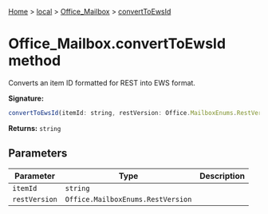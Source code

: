 [Home](./index) &gt; [local](local.md) &gt; [Office\_Mailbox](local.office_mailbox.md) &gt; [convertToEwsId](local.office_mailbox.converttoewsid.md)

# Office\_Mailbox.convertToEwsId method

Converts an item ID formatted for REST into EWS format.

**Signature:**
```javascript
convertToEwsId(itemId: string, restVersion: Office.MailboxEnums.RestVersion): string;
```
**Returns:** `string`

## Parameters

|  Parameter | Type | Description |
|  --- | --- | --- |
|  `itemId` | `string` |  |
|  `restVersion` | `Office.MailboxEnums.RestVersion` |  |

